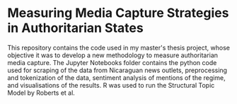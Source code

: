 # Measuring Media Capture Strategies in Authoritarian States

This repository contains the code used in my master's thesis project,
whose objective it was to develop a new methodology to measure authoritarian media capture.
The Jupyter Notebooks folder contains the python code used for scraping of the data from 
Nicaraguan news outlets, preprocessing and tokenization of the data, sentiment analysis of mentions of the regime,
and visualisations of the results. R was used to run the Structural Topic Model by Roberts et al.
